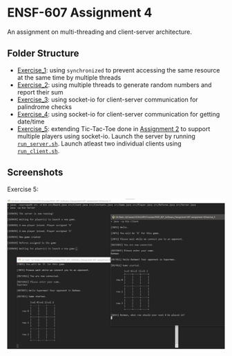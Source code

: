 # ENSF-607 Assignment 4

An assignment on multi-threading and client-server architecture.

## Folder Structure

- [Exercise_1](Exercise_1): using `synchronized` to prevent accessing the same resource at the same time by multiple threads
- [Exercise_2](Exercise_2): using multiple threads to generate random numbers and report their sum
- [Exercise_3](Exercise_3): using socket-io for client-server communication for palindrome checks
- [Exercise_4](Exercise_4): using socket-io for client-server communication for getting date/time
- [Exercise_5](Exercise_5): extending Tic-Tac-Toe done in [Assignment 2](https://github.com/meng-ucalgary/ensf-607-assignment-2) to support multiple players using socket-io. Launch the server by running [`run_server.sh`](Exercise_5/run_server.sh). Launch atleast two individual clients using [`run_client.sh`](Exercise_5/run_client.sh).

## Screenshots

Exercise 5:

![snip](Exercise_5/screenshots/glimpse.png)
